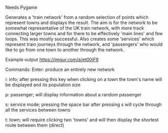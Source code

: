 Needs Pygame

Generates a 'train network' from a random selection of points which represent towns and displays the result.
The aim is for the network to be somewhat representative of the UK train network, with more track connecting larger towns and 
for there to be effectively 'main lines' and few loops. This was mostly successful.
Also creates some 'services' which represent train journeys through the network, and 'passengers' who would like to go from one town
to another through the network.

Example output https://imgur.com/a/et00jF9

Commands:
Enter: produce an entirely new network

i: info; after pressing this key when clicking on a town the town's name will be displayed and its population size

p: passenger; will display information about a random passenger 

s: service mode; pressing the space bar after pressing s will cycle through all the services between towns

t: town; will require clicking two 'towns' and will then display the shortest route between them (direct)
